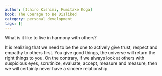 ```yaml
---
author: [Ichiro Kishimi, Fumitake Koga]
book: The Courage to Be Disliked
category: personal development
tags: []
---
```

What is it like to live in harmony with others?

It is realizing that we need to be the one to actively give trust, respect and empathy to others first. You give good things, the universe will return the right things to you. On the contrary, if we always look at others with suspicious eyes, scrutinize, evaluate, accept, measure and measure, then we will certainly never have a sincere relationship.
